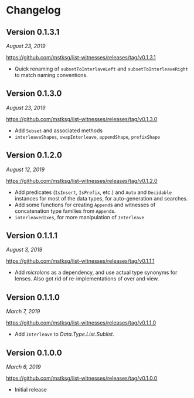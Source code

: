 Changelog
=========

Version 0.1.3.1
---------------

*August 23, 2019*

<https://github.com/mstksg/list-witnesses/releases/tag/v0.1.3.1>

*   Quick renaming of `subsetToInterlaveLeft` and `subsetToInterleaveRight` to
    match naming conventions.

Version 0.1.3.0
---------------

*August 23, 2019*

<https://github.com/mstksg/list-witnesses/releases/tag/v0.1.3.0>

*   Add `Subset` and associated methods
*   `interleaveShapes`, `swapInterleave`, `appendShape`, `prefixShape`

Version 0.1.2.0
---------------

*August 12, 2019*

<https://github.com/mstksg/list-witnesses/releases/tag/v0.1.2.0>

*   Add predicates (`IsInsert`, `IsPrefix`, etc.) and `Auto` and `Decidable`
    instances for most of the data types, for auto-generation and searches.
*   Add some functions for creating `Append`s and witnesses of concatenation
    type families from `Append`s.
*   `interleavedIxes`, for more manipulation of `Interleave`

Version 0.1.1.1
---------------

*August 3, 2019*

<https://github.com/mstksg/list-witnesses/releases/tag/v0.1.1.1>

*   Add *microlens* as a dependency, and use actual type synonyms for lenses.
    Also got rid of re-implementations of over and view.

Version 0.1.1.0
---------------

*March 7, 2019*

<https://github.com/mstksg/list-witnesses/releases/tag/v0.1.1.0>

*   Add `Interleave` to *Data.Type.List.Sublist*.

Version 0.1.0.0
---------------

*March 6, 2019*

<https://github.com/mstksg/list-witnesses/releases/tag/v0.1.0.0>

*   Initial release

